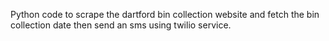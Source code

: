 Python code to scrape the dartford bin collection website and fetch the bin collection date then send an sms using twilio service.

